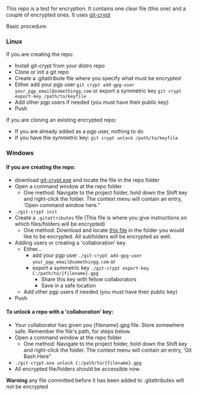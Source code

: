 This repo is a test for encryption. It contains one clear file (this one) and a couple of encrypted ones. It uses [git-crypt](https://www.agwa.name/projects/git-crypt/)

Basic procedure:

### Linux

If you are creating the repo:

- Install git-crypt from your distro repo
- Clone or init a git repo
- Create a .gitattribute file where you specify what must be encrypted
- Either add your pgp user `git crypt add-gpg-user your_pgp_email@somethingg.com` or export a symmetric key `git crypt export-key /path/to/keyfile`
- Add other pgp users if needed (you must have their public key)
- Push

If you are cloning an existing encrypted repo:

- If you are already added as a pgp user, nothing to do
- If you have the symmetric key: `git crypt unlock /path/to/keyfile`

### Windows


#### If you are creating the repo:

- download [git-crypt.exe](https://github.com/LykkeCity/git-crypt/releases) and locate the file in the repo folder
- Open a command window at the repo folder
  - One method: Navigate to the project folder, hold down the Shift key and right-click the folder. The context menu will contain an entry, ‘Open command window here.”
- `./git-crypt init`
- Create a `.gitattributes` file (This file is where you give instructions on which files/folders will be encrypted)
  - One method:  Download and locate [this file](https://raw.githubusercontent.com/OpeningDesign/New_2nd_Story/master/_CLOSED_New_2nd_Story/.gitattributes) in the folder you would like to be encrypted.  All subfolders will be encrypted as well.
- Adding users or creating a 'collaboration' key.
  - Either...
    - add your pgp user `./git-crypt add-gpg-user your_pgp_email@somethingg.com` or 
    - export a symmetric key `./git-crypt export-key C:/path/to/{filename}.gpg`
      - Share this key with fellow collaborators
      - Save in a safe location
  - Add other pgp users if needed (you must have their public key)
- Push


#### To unlock a repo with a 'collaboration' key:
- Your collaborator has given you {filename}.gpg file.  Store somewhere safe.  Remember the file's path, for steps below.
- Open a command window at the repo folder
  - One method: Navigate to the project folder, hold down the Shift key and right-click the folder. The context menu will contain an entry, ‘Git Bash Here”
- `./git-crypt.exe unlock C:/path/to/{filename}.gpg`
- All encrypted file/folders should be accessible now.


**Warning** any file committed before it has been added to .gitattributes will not be encrypted
